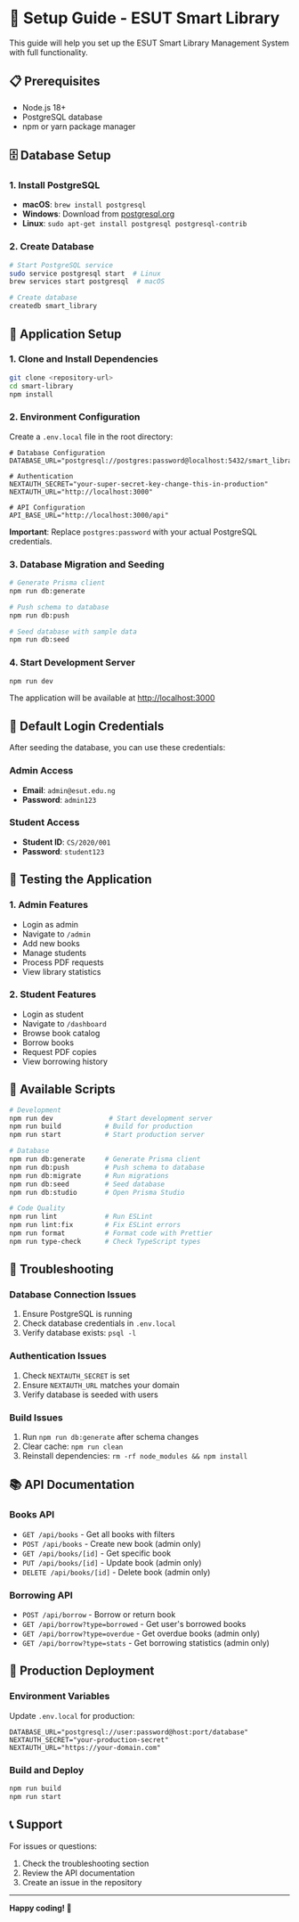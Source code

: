 # 🚀 Setup Guide - ESUT Smart Library

This guide will help you set up the ESUT Smart Library Management System with full functionality.

## 📋 Prerequisites

- Node.js 18+ 
- PostgreSQL database
- npm or yarn package manager

## 🗄️ Database Setup

### 1. Install PostgreSQL
- **macOS**: `brew install postgresql`
- **Windows**: Download from [postgresql.org](https://www.postgresql.org/download/windows/)
- **Linux**: `sudo apt-get install postgresql postgresql-contrib`

### 2. Create Database
```bash
# Start PostgreSQL service
sudo service postgresql start  # Linux
brew services start postgresql  # macOS

# Create database
createdb smart_library
```

## 🔧 Application Setup

### 1. Clone and Install Dependencies
```bash
git clone <repository-url>
cd smart-library
npm install
```

### 2. Environment Configuration
Create a `.env.local` file in the root directory:

```env
# Database Configuration
DATABASE_URL="postgresql://postgres:password@localhost:5432/smart_library"

# Authentication
NEXTAUTH_SECRET="your-super-secret-key-change-this-in-production"
NEXTAUTH_URL="http://localhost:3000"

# API Configuration
API_BASE_URL="http://localhost:3000/api"
```

**Important**: Replace `postgres:password` with your actual PostgreSQL credentials.

### 3. Database Migration and Seeding
```bash
# Generate Prisma client
npm run db:generate

# Push schema to database
npm run db:push

# Seed database with sample data
npm run db:seed
```

### 4. Start Development Server
```bash
npm run dev
```

The application will be available at [http://localhost:3000](http://localhost:3000)

## 🔑 Default Login Credentials

After seeding the database, you can use these credentials:

### Admin Access
- **Email**: `admin@esut.edu.ng`
- **Password**: `admin123`

### Student Access
- **Student ID**: `CS/2020/001`
- **Password**: `student123`

## 🧪 Testing the Application

### 1. Admin Features
- Login as admin
- Navigate to `/admin`
- Add new books
- Manage students
- Process PDF requests
- View library statistics

### 2. Student Features
- Login as student
- Navigate to `/dashboard`
- Browse book catalog
- Borrow books
- Request PDF copies
- View borrowing history

## 🔧 Available Scripts

```bash
# Development
npm run dev              # Start development server
npm run build           # Build for production
npm run start           # Start production server

# Database
npm run db:generate     # Generate Prisma client
npm run db:push         # Push schema to database
npm run db:migrate      # Run migrations
npm run db:seed         # Seed database
npm run db:studio       # Open Prisma Studio

# Code Quality
npm run lint            # Run ESLint
npm run lint:fix        # Fix ESLint errors
npm run format          # Format code with Prettier
npm run type-check      # Check TypeScript types
```

## 🐛 Troubleshooting

### Database Connection Issues
1. Ensure PostgreSQL is running
2. Check database credentials in `.env.local`
3. Verify database exists: `psql -l`

### Authentication Issues
1. Check `NEXTAUTH_SECRET` is set
2. Ensure `NEXTAUTH_URL` matches your domain
3. Verify database is seeded with users

### Build Issues
1. Run `npm run db:generate` after schema changes
2. Clear cache: `npm run clean`
3. Reinstall dependencies: `rm -rf node_modules && npm install`

## 📚 API Documentation

### Books API
- `GET /api/books` - Get all books with filters
- `POST /api/books` - Create new book (admin only)
- `GET /api/books/[id]` - Get specific book
- `PUT /api/books/[id]` - Update book (admin only)
- `DELETE /api/books/[id]` - Delete book (admin only)

### Borrowing API
- `POST /api/borrow` - Borrow or return book
- `GET /api/borrow?type=borrowed` - Get user's borrowed books
- `GET /api/borrow?type=overdue` - Get overdue books (admin only)
- `GET /api/borrow?type=stats` - Get borrowing statistics (admin only)

## 🚀 Production Deployment

### Environment Variables
Update `.env.local` for production:

```env
DATABASE_URL="postgresql://user:password@host:port/database"
NEXTAUTH_SECRET="your-production-secret"
NEXTAUTH_URL="https://your-domain.com"
```

### Build and Deploy
```bash
npm run build
npm run start
```

## 📞 Support

For issues or questions:
1. Check the troubleshooting section
2. Review the API documentation
3. Create an issue in the repository

---

**Happy coding! 🎉**
